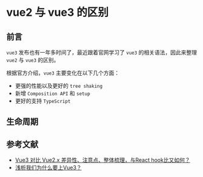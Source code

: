 # vue2 与 vue3 的区别

## 前言

`vue3` 发布也有一年多时间了，最近跟着官网学习了 `vue3` 的相关语法，因此来整理 `vue2` 与 `vue3` 的区别。

根据官方介绍，`vue3` 主要变化在以下几个方面：

- 更强的性能以及更好的 `tree shaking`
- 新增 `Composition API` 和 `setup`
- 更好的支持 `TypeScript`

## 生命周期

## 参考文献

- [Vue3 对比 Vue2.x 差异性、注意点、整体梳理，与React hook比又如何？](https://juejin.cn/post/6892295955844956167)
- [浅析我们为什么要上Vue3？](https://juejin.cn/post/7046922345864232974)